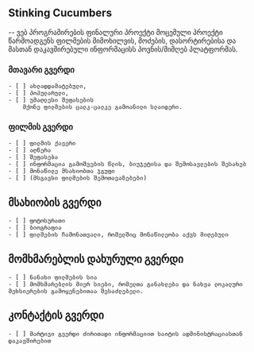 ## Stinking Cucumbers
-- ვებ პროგრამირების ფინალური პროექტი
მოცემული პროექტი წარმოადგენს ფილმების მიმოხილვის, მოძების, დასორტირებისა და მასთან დაკავშირებული ინფორმაცისს პოვნის/მიმღებ პლატფორმას.

### მთავარი გვერდი
	- [ ] ახლადდამატებული,
	- [ ] პოპულარული,
	- [ ] უმაღლესი შეფასების
		მქონე ფილმების ცალკ-ცალკე გამოანილი სლაიდერი.
		
### ფილმის გვერდი
	- [ ] ფილმის ქავერი
	- [ ] აღწერა
	- [ ] შეფასება
	- [ ] ინფორმაცია გამოშვების წლის, ბიუჯეტისა და შემოსავლების შესახებ
	- [ ] მონაწილე მსახიობთა ჯგუფი
	- [ ] (მსგავსი ფილმების შემოთავაზებები)
	
## მსახიობის გვერდი
	- [ ] ფოტოსურათი
	- [ ] ბიოგრაფია
	- [ ] ფილმების ჩამონათვალი, რომელშიც მონაწილეობა აქვს მიღებული
	
## მომხმარებლის დახურული გვერდი
	- [ ] ნანახი ფილმების სია
	- [ ] მომხმარებლის მიერ სიები, რომელთა განახლება და ნახვა ლოკალური მეხსიერების გამოყენებითაა შესაძლებელი.
	
## კონტაქტის გვერდი
	- [ ] მარტივი გვერდი ძირითადი ინფორმაციით საიტის ადმინისტრაციასთან დაკავშირებით
